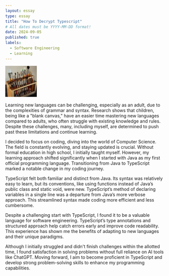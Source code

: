 ```yaml
---
layout: essay
type: essay
title: "How To Decrypt Typescript"
# All dates must be YYYY-MM-DD format!
date: 2024-09-05
published: true
labels:
  - Software Engineering
  - Learning
---
```


<img width="100px" class="rounded float-start pe-4" src="../img/igniting/paintbrushes.jpg">

Learning new languages can be challenging, especially as an adult, due to the complexities of grammar and syntax. Research shows that children, being like a "blank canvas," have an easier time mastering new languages compared to adults, who often struggle with existing knowledge and rules. Despite these challenges, many, including myself, are determined to push past these limitations and continue learning.

I decided to focus on coding, diving into the world of Computer Science. The field is constantly evolving, and staying updated is crucial. Without formal education in high school, I initially taught myself. However, my learning approach shifted significantly when I started with Java as my first official programming language. Transitioning from Java to TypeScript marked a notable change in my coding journey.

TypeScript felt both familiar and distinct from Java. Its syntax was relatively easy to learn, but its conventions, like using functions instead of Java’s public class and static void, were new. TypeScript’s method of declaring variables in a single line was a departure from Java’s more verbose approach. This streamlined syntax made coding more efficient and less cumbersome.

Despite a challenging start with TypeScript, I found it to be a valuable language for software engineering. TypeScript’s type annotations and structured approach help catch errors early and improve code readability. This experience has shown me the benefits of adapting to new languages and their unique paradigms.

Although I initially struggled and didn't finish challenges within the allotted time, I found satisfaction in solving problems without full reliance on AI tools like ChatGPT. Moving forward, I aim to become proficient in TypeScript and develop strong problem-solving skills to enhance my programming capabilities.
